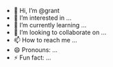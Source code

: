 - 👋 Hi, I’m @grant
- 👀 I’m interested in ...
- 🌱 I’m currently learning ...
- 💞️ I’m looking to collaborate on ...
- 📫 How to reach me ...
- 😄 Pronouns: ...
- ⚡ Fun fact: ...

<!---
fortnightboygrant/fortnightboygrant is a ✨ special ✨ repository because its `README.md` (this file) appears on your GitHub profile.
You can click the Preview link to take a look at your changes.
--->
